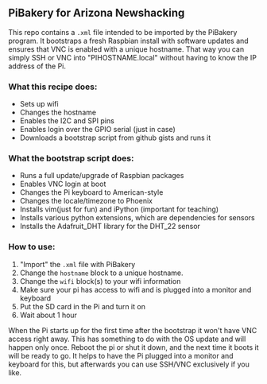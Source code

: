## PiBakery for Arizona Newshacking

This repo contains a `.xml` file intended to be imported by the PiBakery program. It bootstraps a fresh Raspbian install with software updates and ensures that VNC is enabled with a unique hostname. That way you can simply SSH or VNC into "PIHOSTNAME.local" without having to know the IP address of the Pi.

### What this recipe does:
- Sets up wifi
- Changes the hostname
- Enables the I2C and SPI pins
- Enables login over the GPIO serial (just in case)
- Downloads a bootstrap script from github gists and runs it

### What the bootstrap script does:
- Runs a full update/upgrade of Raspbian packages
- Enables VNC login at boot
- Changes the Pi keyboard to American-style
- Changes the locale/timezone to Phoenix
- Installs vim(just for fun) and iPython (important for teaching)
- Installs various python extensions, which are dependencies for sensors
- Installs the Adafruit_DHT library for the DHT_22 sensor

### How to use:

1. "Import" the `.xml` file with PiBakery
2. Change the `hostname` block to a unique hostname.
3. Change the `wifi` block(s) to your wifi information
4. Make sure your pi has access to wifi and is plugged into a monitor and keyboard
5. Put the SD card in the Pi and turn it on
6. Wait about 1 hour

When the Pi starts up for the first time after the bootstrap it won't have VNC access right away. This has something to do with the OS update and will happen only once. Reboot the pi or shut it down, and the next time it boots it will be ready to go. It helps to have the Pi plugged into a monitor and keyboard for this, but afterwards you can use SSH/VNC exclusively if you like.



